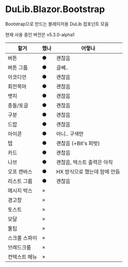 # DuLib.Blazor.Bootstrap

Bootstrap으로 만드는 블레이저용 DuLib 컴포넌트 모음

현재 사용 중인 버전은 v5.3.0-alpha1

|할거|했나|어떻나|
|--------|-----------------|-----------------|
|버튼|●|괜찮음|
|버튼 그룹|●|글쎄..|
|아코디언|●|괜찮음|
|회전목마|●|괜찮음|
|뱃지|●|괜찮음|
|충돌/토글|●|괜찮음|
|구분|●|괜찮음|
|드랍|●|괜찮음|
|아이콘|●|아니.. 구색만|
|탭|●|괜찮음 (+Bit's 피벗)|
|카드|●|괜찮음|
|나브|●|괜찮음, 텍스트 출력은 아직|
|오프 캔바스|●|HX 방식으로 했는데 맘에 안듬|
|리스트 그룹|●|괜찮음|
|메시지 박스|×|
|경고창|×||
|토스트|×|
|모달|×|
|툴팁|×||
|스크롤 스파이|×||
|브레드크룸|×||
|컨텍스트 메뉴|×||
